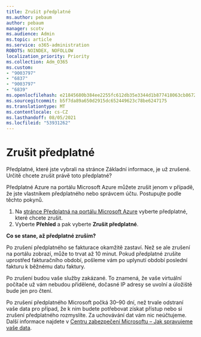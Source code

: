 ```yaml
---
title: Zrušit předplatné
ms.author: pebaum
author: pebaum
manager: scotv
ms.audience: Admin
ms.topic: article
ms.service: o365-administration
ROBOTS: NOINDEX, NOFOLLOW
localization_priority: Priority
ms.collection: Adm_O365
ms.custom:
- "9003797"
- "6837"
- "9003797"
- "6839"
ms.openlocfilehash: e21845680b384ee2255fc612db35e3344d1b877418063cb86721964104239ac3
ms.sourcegitcommit: b5f7da89a650d2915dc652449623c78be6247175
ms.translationtype: MT
ms.contentlocale: cs-CZ
ms.lasthandoff: 08/05/2021
ms.locfileid: "53931262"
---
```

# <a name="cancel-subscription"></a>Zrušit předplatné

Předplatné, které jste vybrali na stránce Základní informace, je už zrušené. Určitě chcete zrušit právě toto předplatné?

Předplatné Azure na portálu Microsoft Azure můžete zrušit jenom v případě, že jste vlastníkem předplatného nebo správcem účtu. Postupujte podle těchto pokynů.

1. Na [stránce Předplatná na portálu Microsoft Azure](https://ms.portal.azure.com/#blade/Microsoft_Azure_Billing/SubscriptionsBlade) vyberte předplatné, které chcete zrušit.
2. Vyberte **Přehled** a pak vyberte **Zrušit předplatné**.

**Co se stane, až předplatné zruším?**

Po zrušení předplatného se fakturace okamžitě zastaví. Než se ale zrušení na portálu zobrazí, může to trvat až 10 minut. Pokud předplatné zrušíte uprostřed fakturačního období, pošleme vám po uplynutí období poslední fakturu k běžnému datu faktury.

Po zrušení budou vaše služby zakázané. To znamená, že vaše virtuální počítače už vám nebudou přidělené, dočasné IP adresy se uvolní a úložiště bude jen pro čtení.

Po zrušení předplatného Microsoft počká 30–⁠90 dní, než trvale odstraní vaše data pro případ, že k nim budete potřebovat získat přístup nebo si zrušení předplatného rozmyslíte. Za uchovávání dat vám nic neúčtujeme. Další informace najdete v [Centru zabezpečení Microsoftu – Jak spravujeme vaše data](https://www.microsoft.com/trust-center/privacy/data-management#leave).

